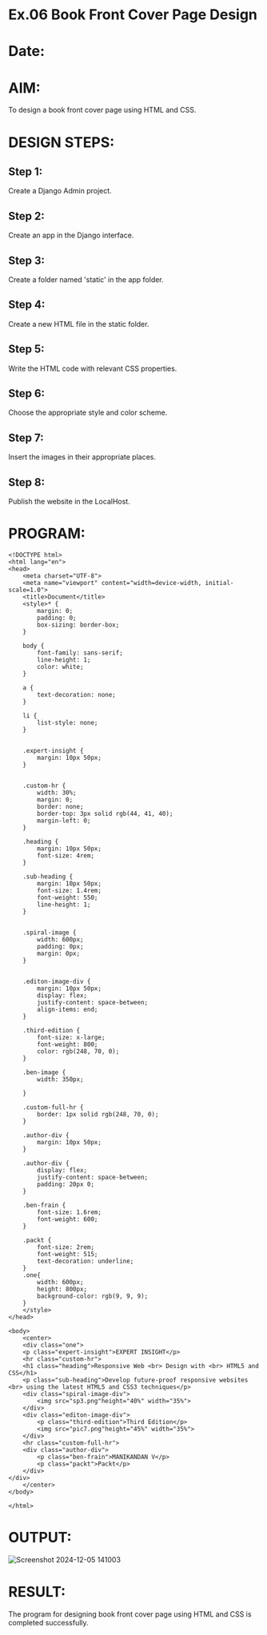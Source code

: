 # Ex.06 Book Front Cover Page Design
# Date:
# AIM:
To design a book front cover page using HTML and CSS.

# DESIGN STEPS:
## Step 1:
Create a Django Admin project.

## Step 2:
Create an app in the Django interface.

## Step 3:
Create a folder named 'static' in the app folder.

## Step 4:
Create a new HTML file in the static folder.

## Step 5:
Write the HTML code with relevant CSS properties.

## Step 6:
Choose the appropriate style and color scheme.

## Step 7:
Insert the images in their appropriate places.

## Step 8:
Publish the website in the LocalHost.

# PROGRAM:
```
<!DOCTYPE html>
<html lang="en">
<head>
    <meta charset="UTF-8">
    <meta name="viewport" content="width=device-width, initial-scale=1.0">
    <title>Document</title>
    <style>* {
        margin: 0;
        padding: 0;
        box-sizing: border-box;
    }
    
    body {
        font-family: sans-serif;
        line-height: 1;
        color: white;
    }
    
    a {
        text-decoration: none;
    }
    
    li {
        list-style: none;
    }
    
    
    .expert-insight {
        margin: 10px 50px;
    }
    
    
    .custom-hr {
        width: 30%;
        margin: 0;
        border: none;
        border-top: 3px solid rgb(44, 41, 40);
        margin-left: 0;
    }
    
    .heading {
        margin: 10px 50px;
        font-size: 4rem;
    }
    
    .sub-heading {
        margin: 10px 50px;
        font-size: 1.4rem;
        font-weight: 550;
        line-height: 1;
    }
    
    
    .spiral-image {
        width: 600px;
        padding: 0px;
        margin: 0px;
    }
    
    
    .editon-image-div {
        margin: 10px 50px;
        display: flex;
        justify-content: space-between;
        align-items: end;
    }
    
    .third-edition {
        font-size: x-large;
        font-weight: 800;
        color: rgb(248, 70, 0);
    }
    
    .ben-image {
        width: 350px;
        
    }
    
    .custom-full-hr {
        border: 1px solid rgb(248, 70, 0);
    }
    
    .author-div {
        margin: 10px 50px;
    }
    
    .author-div {
        display: flex;
        justify-content: space-between;
        padding: 20px 0;
    }
    
    .ben-frain {
        font-size: 1.6rem;
        font-weight: 600;
    }
    
    .packt {
        font-size: 2rem;
        font-weight: 515;
        text-decoration: underline;
    }
    .one{
        width: 600px;
        height: 800px;
        background-color: rgb(9, 9, 9);
    }
    </style>
</head>

<body>
    <center>
    <div class="one">
    <p class="expert-insight">EXPERT INSIGHT</p>
    <hr class="custom-hr">
    <h1 class="heading">Responsive Web <br> Design with <br> HTML5 and CSS</h1>
    <p class="sub-heading">Develop future-proof responsive websites <br> using the latest HTML5 and CSS3 techniques</p>
    <div class="spiral-image-div">
        <img src="sp3.png"height="40%" width="35%">
    </div>
    <div class="editon-image-div">
        <p class="third-edition">Third Edition</p>
        <img src="pic7.png"height="45%" width="35%">
    </div>
    <hr class="custom-full-hr">
    <div class="author-div">
        <p class="ben-frain">MANIKANDAN V</p>
        <p class="packt">Packt</p>
    </div>
</div>
    </center>
</body>

</html>
```
# OUTPUT:
![Screenshot 2024-12-05 141003](https://github.com/user-attachments/assets/1696fba5-ff02-48e8-81d7-5fd0ad4bdfaf)


# RESULT:
The program for designing book front cover page using HTML and CSS is completed successfully.
